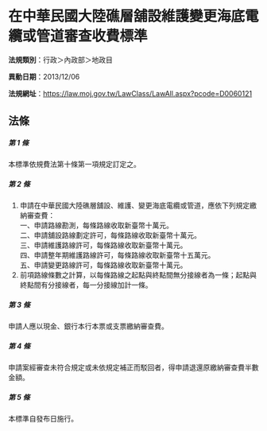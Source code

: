 # 在中華民國大陸礁層舖設維護變更海底電纜或管道審查收費標準

**法規類別**：行政＞內政部＞地政目

**異動日期**：2013/12/06  

**法規網址**：https://law.moj.gov.tw/LawClass/LawAll.aspx?pcode=D0060121





## 法條
##### 第 1 條
本標準依規費法第十條第一項規定訂定之。

##### 第 2 條
1. 申請在中華民國大陸礁層舖設、維護、變更海底電纜或管道，應依下列規定繳納審查費：  
一、申請路線勘測，每條路線收取新臺幣十萬元。  
二、申請舖設路線劃定許可，每條路線收取新臺幣十萬元。  
三、申請維護路線許可，每條路線收取新臺幣十萬元。  
四、申請整年期維護路線許可，每條路線收取新臺幣十五萬元。  
五、申請變更路線許可，每條路線收取新臺幣十萬元。
1. 前項路線條數之計算，以每條路線之起點與終點間無分接線者為一條；起點與終點間有分接線者，每一分接線加計一條。

##### 第 3 條
申請人應以現金、銀行本行本票或支票繳納審查費。

##### 第 4 條
申請案經審查未符合規定或未依規定補正而駁回者，得申請退還原繳納審查費半數金額。

##### 第 5 條
本標準自發布日施行。


